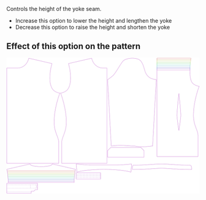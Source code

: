 
Controls the height of the yoke seam.

- Increase this option to lower the height and lengthen the yoke
- Decrease this option to raise the height and shorten the yoke


## Effect of this option on the pattern
![This image shows the effect of this option by superimposing several variants that have a different value for this option](simon_yokeheight_sample.svg "Effect of this option on the pattern")
